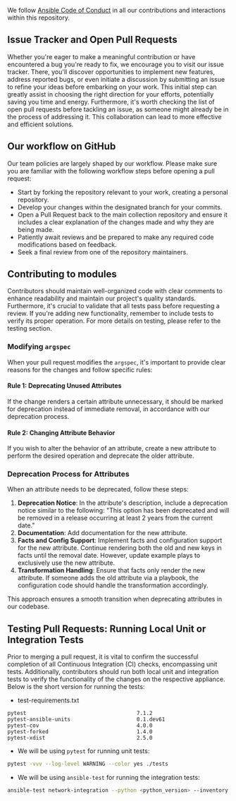 We follow [Ansible Code of Conduct](https://docs.ansible.com/ansible/latest/community/code_of_conduct.html) in all our contributions and interactions within this repository.

## Issue Tracker and Open Pull Requests

Whether you're eager to make a meaningful contribution or have encountered a bug you're ready to fix, we encourage you to visit our issue tracker. There, you'll discover opportunities to implement new features, address reported bugs, or even initiate a discussion by submitting an issue to refine your ideas before embarking on your work. This initial step can greatly assist in choosing the right direction for your efforts, potentially saving you time and energy. Furthermore, it's worth checking the list of open pull requests before tackling an issue, as someone might already be in the process of addressing it. This collaboration can lead to more effective and efficient solutions.

## Our workflow on GitHub

Our team policies are largely shaped by our workflow. Please make sure you are familiar with the following workflow steps before opening a pull request:

- Start by forking the repository relevant to your work, creating a personal repository.
- Develop your changes within the designated branch for your commits.
- Open a Pull Request back to the main collection repository and ensure it includes a clear explanation of the changes made and why they are being made.
- Patiently await reviews and be prepared to make any required code modifications based on feedback.
- Seek a final review from one of the repository maintainers.

## Contributing to modules

Contributors should maintain well-organized code with clear comments to enhance readability and maintain our project's quality standards. Furthermore, it's crucial to validate that all tests pass before requesting a review. If you're adding new functionality, remember to include tests to verify its proper operation. For more details on testing, please refer to the testing section.

### Modifying `argspec`

When your pull request modifies the `argspec`, it's important to provide clear reasons for the changes and follow specific rules:

#### Rule 1: Deprecating Unused Attributes

If the change renders a certain attribute unnecessary, it should be marked for deprecation instead of immediate removal, in accordance with our deprecation process.

#### Rule 2: Changing Attribute Behavior

If you wish to alter the behavior of an attribute, create a new attribute to perform the desired operation and deprecate the older attribute.

### Deprecation Process for Attributes

When an attribute needs to be deprecated, follow these steps:

1. **Deprecation Notice**: In the attribute's description, include a deprecation notice similar to the following: "This option has been deprecated and will be removed in a release occurring at least 2 years from the current date."
2. **Documentation**: Add documentation for the new attribute.
3. **Facts and Config Support**: Implement facts and configuration support for the new attribute. Continue rendering both the old and new keys in facts until the removal date. However, update example plays to exclusively use the new attribute.
4. **Transformation Handling**: Ensure that facts only render the new attribute. If someone adds the old attribute via a playbook, the configuration code should handle the transformation accordingly.

This approach ensures a smooth transition when deprecating attributes in our codebase.

## Testing Pull Requests: Running Local Unit or Integration Tests

Prior to merging a pull request, it is vital to confirm the successful completion of all Continuous Integration (CI) checks, encompassing unit tests. Additionally, contributors should run both local unit and integration tests to verify the functionality of the changes on the respective appliance. Below is the short version for running the tests:

- test-requirements.txt

```
pytest                                   7.1.2
pytest-ansible-units                     0.1.dev61
pytest-cov                               4.0.0
pytest-forked                            1.4.0
pytest-xdist                             2.5.0
```

- We will be using `pytest` for running unit tests:

```sh
pytest -vvv --log-level WARNING --color yes ./tests
```

- We will be using `ansible-test` for running the integration tests:

```sh
ansible-test network-integration --python <python_version> --inventory <inventory_file> <module_name> -vvv
```
